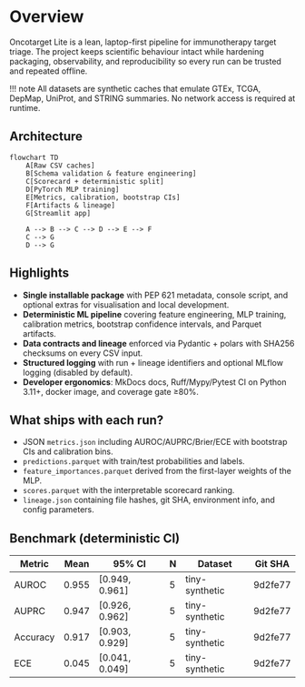 # Overview

Oncotarget Lite is a lean, laptop-first pipeline for immunotherapy target triage. The project keeps scientific behaviour intact while hardening packaging, observability, and reproducibility so every run can be trusted and repeated offline.

!!! note
    All datasets are synthetic caches that emulate GTEx, TCGA, DepMap, UniProt, and STRING summaries. No network access is required at runtime.

## Architecture

```mermaid
flowchart TD
    A[Raw CSV caches]
    B[Schema validation & feature engineering]
    C[Scorecard + deterministic split]
    D[PyTorch MLP training]
    E[Metrics, calibration, bootstrap CIs]
    F[Artifacts & lineage]
    G[Streamlit app]

    A --> B --> C --> D --> E --> F
    C --> G
    D --> G
```

## Highlights

- **Single installable package** with PEP 621 metadata, console script, and optional extras for visualisation and local development.
- **Deterministic ML pipeline** covering feature engineering, MLP training, calibration metrics, bootstrap confidence intervals, and Parquet artifacts.
- **Data contracts and lineage** enforced via Pydantic + polars with SHA256 checksums on every CSV input.
- **Structured logging** with run + lineage identifiers and optional MLflow logging (disabled by default).
- **Developer ergonomics**: MkDocs docs, Ruff/Mypy/Pytest CI on Python 3.11+, docker image, and coverage gate ≥80%.

## What ships with each run?

- JSON `metrics.json` including AUROC/AUPRC/Brier/ECE with bootstrap CIs and calibration bins.
- `predictions.parquet` with train/test probabilities and labels.
- `feature_importances.parquet` derived from the first-layer weights of the MLP.
- `scores.parquet` with the interpretable scorecard ranking.
- `lineage.json` containing file hashes, git SHA, environment info, and config parameters.

<!-- BEGIN: METRICS TABLE -->

## Benchmark (deterministic CI)

| Metric | Mean | 95% CI | N | Dataset | Git SHA |
|--------|------|--------|---|---------|---------|
| AUROC | 0.955 | [0.949, 0.961] | 5 | tiny-synthetic | 9d2fe77 |
| AUPRC | 0.947 | [0.926, 0.962] | 5 | tiny-synthetic | 9d2fe77 |
| Accuracy | 0.917 | [0.903, 0.929] | 5 | tiny-synthetic | 9d2fe77 |
| ECE | 0.045 | [0.041, 0.049] | 5 | tiny-synthetic | 9d2fe77 |

<!-- END: METRICS TABLE -->
